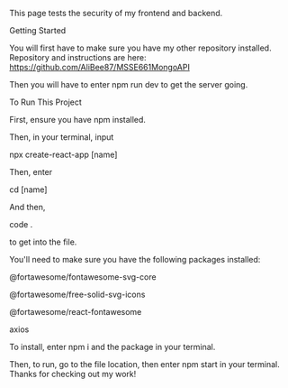 This page tests the security of my frontend and backend. 

Getting Started

You will first have to make sure you have my other repository installed. Repository and instructions are here: https://github.com/AliBee87/MSSE661MongoAPI

Then you will have to enter npm run dev to get the server going.

To Run This Project

First, ensure you have npm installed.

Then, in your terminal, input

 npx create-react-app [name]
 
Then, enter

cd [name]

And then,

code .

to get into the file.

You'll need to make sure you have the following packages installed:

 @fortawesome/fontawesome-svg-core

 @fortawesome/free-solid-svg-icons
 
 @fortawesome/react-fontawesome
 
 axios
 
To install, enter npm i and the package in your terminal.

Then, to run, go to the file location, then enter npm start in your terminal. Thanks for checking out my work!
